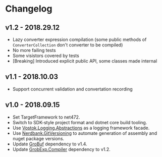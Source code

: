 # Changelog

## v1.2 - 2018.29.12
- Lazy converter expression compilation (some public methods of `ConverterCollection` don't converter to be compiled)
- No more failing tests
- Some visistors covered by tests
- [Breaking] Introduced explicit public API, some classes made internal

## v1.1 - 2018.10.03
- Support concurrent validation and convertation recording

## v1.0 - 2018.09.15
- Set TargetFramework to net472.
- Switch to SDK-style project format and dotnet core build tooling.
- Use [Vostok.Logging.Abstractions](https://github.com/vostok/logging.abstractions) as a logging framework facade.
- Use [Nerdbank.GitVersioning](https://github.com/AArnott/Nerdbank.GitVersioning) to automate generation of assembly 
  and nuget package versions.
- Update [GroBuf](https://github.com/skbkontur/GroBuf) dependency to v1.4.
- Update [GrobExp.Compiler](https://github.com/skbkontur/GrobExp.Compiler) dependency to v1.2.
